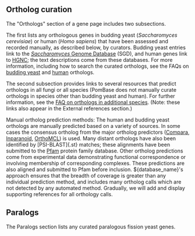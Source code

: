 
## Ortholog curation

The "Orthologs" section of a gene page includes two subsections. 

The first lists any orthologous genes in budding yeast (*Saccharomyces
cerevisiae*) or human (*Homo sapiens*) that have been assessed and
recorded manually, as described below, by curators. Budding yeast
entries link to the [*Saccharomyces* Genome Database](http://www.yeastgenome.org/)
(SGD), and human genes link to [HGNC](http://www.genenames.org/); the
text descriptions come from these databases. For more information,
including how to search the curated orthologs, see the FAQs on
[budding yeast](faq/how-can-i-search-s.-cerevisiae-ortholog-s-homolog-s-s.-pombe-gene)
and [human](/faq/how-can-i-find-s.-pombe-ortholog-s-human-gene)
orthologs.

The second subsection provides links to several resources that predict
orthologs in all fungi or all species (PomBase does not manually curate
orthologs in species other than budding yeast and human). For further
information, see the [FAQ on orthologs in additional
species](/faq/how-can-i-find-s.-pombe-orthologs-species-other-than-human-and-s.-cerevisiae).
(Note: these links also appear in the External references section.)

Manual ortholog prediction methods: The human and budding yeast
orthologs are manually predicted based on a variety of sources. In
some cases the consensus ortholog from the major ortholog predictors
([Compara](http://www.ensembl.org/info/docs/compara/index.html),
[Inparanoid](http://inparanoid.sbc.su.se/),
[OrthoMCL](http://www.orthomcl.org/)) is used. Many distant orthologs
have also been identified by [PSI-BLAST]{.st} matches; these alignments have been
submitted to the [Pfam](http://pfam.xfam.org/) protein family
database. Other ortholog predictions come from experimental data
demonstrating functional correspondence or involving membership of
corresponding complexes. These predictions are also aligned and
submitted to Pfam before inclusion. ${database_name}'s approach ensures that
the breadth of coverage is greater than any individual prediction
method, and includes many ortholog calls which are not detected by any
automated method.  Gradually, we will add and display supporting
references for all orthology calls.

## Paralogs

The Paralogs section lists any curated paralogous fission yeast genes.
